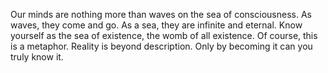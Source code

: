 Our minds are nothing more than waves on the sea of consciousness. As waves, they come and go. As a sea, they are infinite and eternal. Know yourself as the sea of existence, the womb of all existence. Of course, this is a metaphor. Reality is beyond description. Only by becoming it can you truly know it.